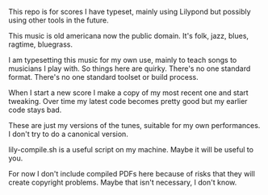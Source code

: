 
This repo is for scores I have typeset, mainly using Lilypond but possibly using other tools in the future.

This music is old americana now the public domain. It's folk, jazz, blues, ragtime, bluegrass.

I am typesetting this music for my own use, mainly to teach songs to musicians I play with. So things here are quirky. There's no one standard format. There's no one standard toolset or build process. 

When I start a new score I make a copy of my most recent one and start tweaking. Over time my latest code becomes pretty good but my earlier code stays bad.

These are just my versions of the tunes, suitable for my own performances. I don't try to do a canonical version.

lily-compile.sh is a useful script on my machine. Maybe it will be useful to you.

For now I don't include compiled PDFs here because of risks that they will create copyright problems. Maybe that isn't necessary, I don't know.

